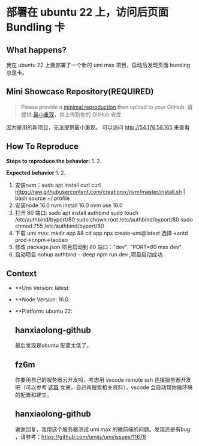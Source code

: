 # 部署在 ubuntu 22 上，访问后页面Bundling 卡

  <!--
感谢您向我们反馈问题，为了高效的解决问题，我们期望你能提供以下信息：
-->

## What happens?

我在 ubuntu 22 上面部署了一个新的 umi max 项目，启动后发现页面 bunding 总是卡。

## Mini Showcase Repository(REQUIRED)

> Please provide a [minimal reproduction](https://stackoverflow.com/help/minimal-reproducible-example) then upload to your GitHub. 请提供 [最小重现](https://stackoverflow.com/help/minimal-reproducible-example)，并上传到你的 GitHub 仓库

因为是用的新项目，无法提供最小重现。 可以访问 http://54.176.58.165 来查看

## How To Reproduce

**Steps to reproduce the behavior:** 1. 2.

**Expected behavior** 1. 2.

1. 安装nvm：sudo apt install curl
   curl https://raw.githubusercontent.com/creationix/nvm/master/install.sh | bash
   source ~/.profile
2. 安装node 16.0 nvm install 16.0
   nvm use 16.0
3. 打开 80 端口: sudo apt install authbind
   sudo touch /etc/authbind/byport/80
   sudo chown root /etc/authbind/byport/80
   sudo chmod 755 /etc/authbind/byport/80
4. 下载 umi max: mkdir app && cd app
   npx create-umi@latest
   选择->antd prod->cnpm->taobao
5. 修改 package.json 项目启动到 80 端口："dev": "PORT=80 max dev"
6. 启动项目 nohup authbind --deep npm run dev ,项目启动成功.

## Context

- \*\*Umi Version: latest:
- \*\*Node Version: 16.0:
- \*\*Platform: ubuntu 22:

  ## hanxiaolong-github

  最后发现是ubuntu 配置太低了。

  ## fz6m

  你要用自己的服务器云开发吗，考虑用 vscode remote ssh 连接服务器开发吧（可以参考 [这篇](https://blog.csdn.net/qq_21567385/article/details/109349438) 文章，自己再搜索相关资料），vscode 会自动帮你做环境的配置和建立。

  ## hanxiaolong-github

  谢谢回复，我用这个服务器测试 umi max 的微前端的问题。发现还是有bug ，请参考：https://github.com/umijs/umi/issues/11678
